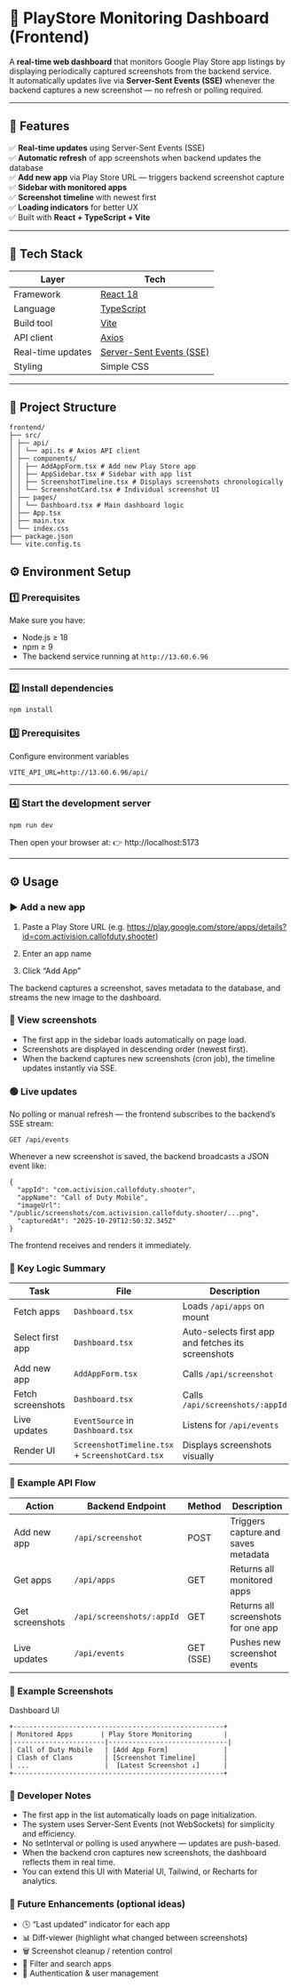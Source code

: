 # 🧩 PlayStore Monitoring Dashboard (Frontend)

A **real-time web dashboard** that monitors Google Play Store app listings by displaying periodically captured screenshots from the backend service.  
It automatically updates live via **Server-Sent Events (SSE)** whenever the backend captures a new screenshot — no refresh or polling required.

---

## 🚀 Features

✅ **Real-time updates** using Server-Sent Events (SSE)  
✅ **Automatic refresh** of app screenshots when backend updates the database  
✅ **Add new app** via Play Store URL — triggers backend screenshot capture  
✅ **Sidebar with monitored apps**  
✅ **Screenshot timeline** with newest first  
✅ **Loading indicators** for better UX  
✅ Built with **React + TypeScript + Vite**

---

## 🧱 Tech Stack

| Layer | Tech |
|--------|------|
| Framework | [React 18](https://react.dev/) |
| Language | [TypeScript](https://www.typescriptlang.org/) |
| Build tool | [Vite](https://vitejs.dev/) |
| API client | [Axios](https://axios-http.com/) |
| Real-time updates | [Server-Sent Events (SSE)](https://developer.mozilla.org/en-US/docs/Web/API/Server-sent_events) |
| Styling | Simple CSS |

---

## 📂 Project Structure
```
frontend/
├── src/
│ ├── api/
│ │ └── api.ts # Axios API client
│ ├── components/
│ │ ├── AddAppForm.tsx # Add new Play Store app
│ │ ├── AppSidebar.tsx # Sidebar with app list
│ │ ├── ScreenshotTimeline.tsx # Displays screenshots chronologically
│ │ └── ScreenshotCard.tsx # Individual screenshot UI
│ ├── pages/
│ │ └── Dashboard.tsx # Main dashboard logic
│ ├── App.tsx
│ ├── main.tsx
│ └── index.css
├── package.json
└── vite.config.ts
```

## ⚙️ Environment Setup

### 1️⃣ Prerequisites
Make sure you have:
- Node.js ≥ 18  
- npm ≥ 9  
- The backend service running at `http://13.60.6.96`

---

### 2️⃣ Install dependencies
```bash
npm install
```

### 3️⃣ Prerequisites
Configure environment variables
```
VITE_API_URL=http://13.60.6.96/api/
```
---

### 4️⃣ Start the development server
```
npm run dev
```
Then open your browser at:
👉 http://localhost:5173

---

## ⚙️ Usage
### ▶️ Add a new app
1. Paste a Play Store URL (e.g. https://play.google.com/store/apps/details?id=com.activision.callofduty.shooter)

2. Enter an app name

3. Click “Add App”

The backend captures a screenshot, saves metadata to the database, and streams the new image to the dashboard.

### 📸 View screenshots

- The first app in the sidebar loads automatically on page load.
- Screenshots are displayed in descending order (newest first).
- When the backend captures new screenshots (cron job), the timeline updates instantly via SSE.

### 🟢 Live updates

No polling or manual refresh — the frontend subscribes to the backend’s SSE stream:
```
GET /api/events
```
Whenever a new screenshot is saved, the backend broadcasts a JSON event like:
```
{
  "appId": "com.activision.callofduty.shooter",
  "appName": "Call of Duty Mobile",
  "imageUrl": "/public/screenshots/com.activision.callofduty.shooter/...png",
  "capturedAt": "2025-10-29T12:50:32.345Z"
}
```
The frontend receives and renders it immediately.

### 🧠 Key Logic Summary
| Task              | File                                            | Description                                        |
| ----------------- | ----------------------------------------------- | -------------------------------------------------- |
| Fetch apps        | `Dashboard.tsx`                                 | Loads `/api/apps` on mount                         |
| Select first app  | `Dashboard.tsx`                                 | Auto-selects first app and fetches its screenshots |
| Add new app       | `AddAppForm.tsx`                                | Calls `/api/screenshot`                            |
| Fetch screenshots | `Dashboard.tsx`                                 | Calls `/api/screenshots/:appId`                    |
| Live updates      | `EventSource` in `Dashboard.tsx`                | Listens for `/api/events`                          |
| Render UI         | `ScreenshotTimeline.tsx` + `ScreenshotCard.tsx` | Displays screenshots visually                      |

### 🧰 Example API Flow
| Action          | Backend Endpoint          | Method    | Description                         |
| --------------- | ------------------------- | --------- | ----------------------------------- |
| Add new app     | `/api/screenshot`         | POST      | Triggers capture and saves metadata |
| Get apps        | `/api/apps`               | GET       | Returns all monitored apps          |
| Get screenshots | `/api/screenshots/:appId` | GET       | Returns all screenshots for one app |
| Live updates    | `/api/events`             | GET (SSE) | Pushes new screenshot events        |

### 🧩 Example Screenshots
Dashboard UI
```
+-----------------------------------------------------+
| Monitored Apps       | Play Store Monitoring        |
|-----------------------|------------------------------|
| Call of Duty Mobile   | [Add App Form]              |
| Clash of Clans        | [Screenshot Timeline]       |
| ...                   |  [Latest Screenshot ↓]      |
+-----------------------------------------------------+
```
### 🧠 Developer Notes

- The first app in the list automatically loads on page initialization.
- The system uses Server-Sent Events (not WebSockets) for simplicity and efficiency.
- No setInterval or polling is used anywhere — updates are push-based.
- When the backend cron captures new screenshots, the dashboard reflects them in real time.
- You can extend this UI with Material UI, Tailwind, or Recharts for analytics.

### 🧩 Future Enhancements (optional ideas)

- 🕓 “Last updated” indicator for each app
- 📊 Diff-viewer (highlight what changed between screenshots)
- 🗑 Screenshot cleanup / retention control
- 🧭 Filter and search apps
- 🧱 Authentication & user management